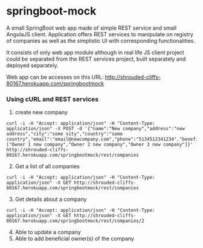 # springboot-mock

A small SpringBoot web app made of simple REST service and small AngulaJS client.
Application offers REST services to manipulate on registry of companies as well as the simplistic UI with corresponding functionalities.

It consists of only web app module although in real life JS client project could be separated from the REST services project, built separately and deployed separately.

Web app can be accesses on this URL: http://shrouded-cliffs-80167.herokuapp.com/springbootmock

### Using cURL and REST services

1. create new company

  ```
  curl -i -H "Accept: application/json" -H "Content-Type: application/json" -X POST -d '{"name":"New company","address":"new address","city":"some sity","country":"some country","email":"email@newcompany.com","phone":"5134512341234","beneficialOwners":["Owner 1 new company","Owner 2 new company","Owner 3 new company"]}' http://shrouded-cliffs-80167.herokuapp.com/springbootmock/rest/companies
  ```
2. Get a list of all companies

  ```
  curl -i -H "Accept: application/json" -H "Content-Type: application/json" -X GET http://shrouded-cliffs-80167.herokuapp.com/springbootmock/rest/companies
  ```
  
3. Get details about a company

  ```
  curl -i -H "Accept: application/json" -H "Content-Type: application/json" -X GET http://shrouded-cliffs-80167.herokuapp.com/springbootmock/rest/companies/2
  ```
  
4. Able to update a company
5. Able to add beneficial owner(s) of the company
